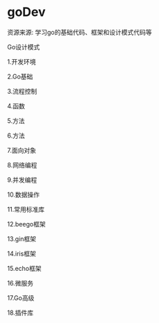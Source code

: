 # goDev
资源来源: 
学习go的基础代码、框架和设计模式代码等

Go设计模式

1.开发环境

2.Go基础

3.流程控制

4.函数

5.方法

6.方法

7.面向对象

8.网络编程

9.并发编程

10.数据操作

11.常用标准库

12.beego框架

13.gin框架

14.iris框架

15.echo框架

16.微服务

17.Go高级

18.插件库

